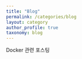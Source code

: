 ```yaml
---
title: "Blog"
permalink: /categories/blog
layout: category
author_profile: true
taxonomy: blog
---
```


Docker 관련 포스팅